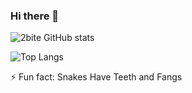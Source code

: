 ### Hi there 👋

![2bite GitHub stats](https://github-readme-stats.vercel.app/api?username=2bite&count_private=true)

![Top Langs](https://github-readme-stats.vercel.app/api/top-langs/?username=2bite&layout=compact&count_private=true)

⚡ Fun fact: Snakes Have Teeth and Fangs
